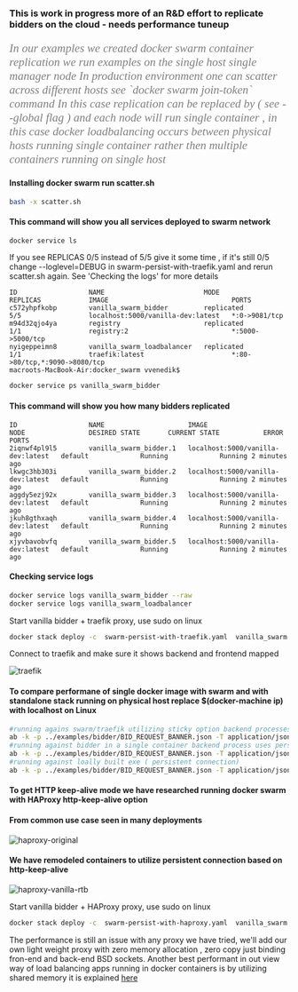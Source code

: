 ### This is work in progress more of an R&D effort to replicate bidders on the cloud - needs performance tuneup  

<p style="color:grey;font-size:150%;font-family:verdana;font-style:italic">
 In our examples we created docker swarm container replication we run examples on the single host single manager node 
 In production environment one can scatter across different hosts see  `docker swarm join-token` command 
 In this case replication can be replaced by ( see --global flag ) and each node will run single container , in this case
 docker loadbalancing occurs between physical hosts running single container rather then multiple containers running on single host 
</p>

#### Installing docker swarm run scatter.sh 

```bash
bash -x scatter.sh
```

#### This command will show you all services deployed to swarm network 

```bash
docker service ls
```
 
If you see REPLICAS 0/5 instead of 5/5 give it some time , if it's still 0/5 change  --loglevel=DEBUG in swarm-persist-with-traefik.yaml
and rerun scatter.sh again. See 'Checking the logs' for more details 

```
ID                  NAME                         MODE                REPLICAS            IMAGE                               PORTS
c572yhpfkobp        vanilla_swarm_bidder         replicated          5/5                 localhost:5000/vanilla-dev:latest   *:0->9081/tcp
m94d32qjo4ya        registry                     replicated          1/1                 registry:2                          *:5000->5000/tcp
nyigeppeimn8        vanilla_swarm_loadbalancer   replicated          1/1                 traefik:latest                      *:80->80/tcp,*:9090->8080/tcp
macroots-MacBook-Air:docker_swarm vvenedik$
```

```bash
docker service ps vanilla_swarm_bidder
```

#### This command will show you how many bidders replicated

```
ID                  NAME                     IMAGE                               NODE                DESIRED STATE       CURRENT STATE           ERROR               PORTS
2iqnwf4pl9l5        vanilla_swarm_bidder.1   localhost:5000/vanilla-dev:latest   default             Running             Running 2 minutes ago                       
lkwgc3hb303i        vanilla_swarm_bidder.2   localhost:5000/vanilla-dev:latest   default             Running             Running 2 minutes ago                       
aggdy5ezj92x        vanilla_swarm_bidder.3   localhost:5000/vanilla-dev:latest   default             Running             Running 2 minutes ago                       
jkuh8gthxaqh        vanilla_swarm_bidder.4   localhost:5000/vanilla-dev:latest   default             Running             Running 2 minutes ago                       
xjyvbavobvfq        vanilla_swarm_bidder.5   localhost:5000/vanilla-dev:latest   default             Running             Running 2 minutes ago                       
```

#### Checking service logs 
```bash
docker service logs vanilla_swarm_bidder --raw
docker service logs vanilla_swarm_loadbalancer
```
Start vanilla bidder + traefik proxy, use sudo on linux
```bash
docker stack deploy -c  swarm-persist-with-traefik.yaml  vanilla_swarm
```

Connect to traefik and make sure it shows backend and frontend mapped 

![traefik](https://github.com/venediktov/vanilla-rtb/wiki/images/SwarmTraefikDocker.png)
 

#### To compare performane of single docker image with swarm and with standalone stack running on physical host replace $(docker-machine ip) with localhost on Linux  
```bash
#running agains swarm/traefik utilizing sticky option backend processes use persistent connection 
ab -k -p ../examples/bidder/BID_REQUEST_BANNER.json -T application/json -n 10000 -c 10 http://$(docker-machine ip)/bid/123
#running against bidder in a single container backend process uses persistent connection
ab -k -p ../examples/bidder/BID_REQUEST_BANNER.json -T application/json -n 10000 -c 10 http://$(docker-machine ip):9081/bid/123
#running against loally built exe ( persistent connection)
ab -k -p ../examples/bidder/BID_REQUEST_BANNER.json -T application/json -n 10000 -c 10 http://localhost:9081/bid/123

```

#### To get HTTP keep-alive mode we have researched running docker swarm with HAProxy http-keep-alive option 

#### From common use case seen in many deployments

![haproxy-original](https://github.com/venediktov/vanilla-rtb/wiki/images/IngressDockerMeshRouting.png)

#### We have remodeled containers to utilize persistent connection based on http-keep-alive

![haproxy-vanilla-rtb](https://github.com/venediktov/vanilla-rtb/wiki/images/IngressDockerHAProxyRouting.png)
 
Start vanilla bidder + HAProxy proxy, use sudo on linux
```bash
docker stack deploy -c  swarm-persist-with-haproxy.yaml  vanilla_swarm

```

The performance is still an issue with any proxy we have tried, we'll add our own light weight proxy with zero memory allocation , zero copy just binding fron-end and back-end BSD sockets.
Another best performant in out view way of load balancing apps running in docker containers is by utilizing shared memory it is explained [here](https://torusware.com/blog/2015/04/optimizing-communications-between-html/)

 

